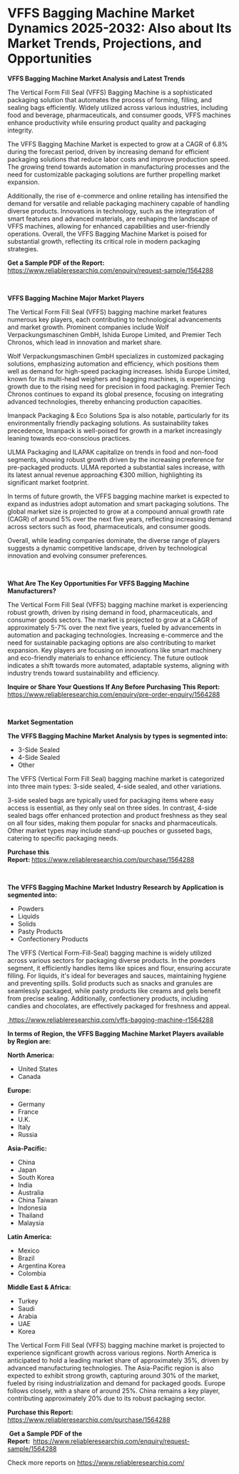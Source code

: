 <p><h1>VFFS Bagging Machine Market Dynamics 2025-2032: Also about Its Market Trends, Projections, and Opportunities</h1></p><p><strong>VFFS Bagging Machine Market Analysis and Latest Trends</strong></p>
<p><p>The Vertical Form Fill Seal (VFFS) Bagging Machine is a sophisticated packaging solution that automates the process of forming, filling, and sealing bags efficiently. Widely utilized across various industries, including food and beverage, pharmaceuticals, and consumer goods, VFFS machines enhance productivity while ensuring product quality and packaging integrity. </p><p>The VFFS Bagging Machine Market is expected to grow at a CAGR of 6.8% during the forecast period, driven by increasing demand for efficient packaging solutions that reduce labor costs and improve production speed. The growing trend towards automation in manufacturing processes and the need for customizable packaging solutions are further propelling market expansion. </p><p>Additionally, the rise of e-commerce and online retailing has intensified the demand for versatile and reliable packaging machinery capable of handling diverse products. Innovations in technology, such as the integration of smart features and advanced materials, are reshaping the landscape of VFFS machines, allowing for enhanced capabilities and user-friendly operations. Overall, the VFFS Bagging Machine Market is poised for substantial growth, reflecting its critical role in modern packaging strategies.</p></p>
<p><strong>Get a Sample PDF of the Report:&nbsp;</strong> <a href="https://www.reliableresearchiq.com/enquiry/request-sample/1564288?utm_campaign=2386&utm_medium=2&utm_source=Github&utm_content=ia&utm_term=16022025&utm_id=vffs-bagging-machine">https://www.reliableresearchiq.com/enquiry/request-sample/1564288</a></p>
<p>&nbsp;</p>
<p><strong>VFFS Bagging Machine Major Market Players</strong></p>
<p><p>The Vertical Form Fill Seal (VFFS) bagging machine market features numerous key players, each contributing to technological advancements and market growth. Prominent companies include Wolf Verpackungsmaschinen GmbH, Ishida Europe Limited, and Premier Tech Chronos, which lead in innovation and market share.</p><p>Wolf Verpackungsmaschinen GmbH specializes in customized packaging solutions, emphasizing automation and efficiency, which positions them well as demand for high-speed packaging increases. Ishida Europe Limited, known for its multi-head weighers and bagging machines, is experiencing growth due to the rising need for precision in food packaging. Premier Tech Chronos continues to expand its global presence, focusing on integrating advanced technologies, thereby enhancing production capacities.</p><p>Imanpack Packaging & Eco Solutions Spa is also notable, particularly for its environmentally friendly packaging solutions. As sustainability takes precedence, Imanpack is well-poised for growth in a market increasingly leaning towards eco-conscious practices.</p><p>ULMA Packaging and ILAPAK capitalize on trends in food and non-food segments, showing robust growth driven by the increasing preference for pre-packaged products. ULMA reported a substantial sales increase, with its latest annual revenue approaching €300 million, highlighting its significant market footprint.</p><p>In terms of future growth, the VFFS bagging machine market is expected to expand as industries adopt automation and smart packaging solutions. The global market size is projected to grow at a compound annual growth rate (CAGR) of around 5% over the next five years, reflecting increasing demand across sectors such as food, pharmaceuticals, and consumer goods.</p><p>Overall, while leading companies dominate, the diverse range of players suggests a dynamic competitive landscape, driven by technological innovation and evolving consumer preferences.</p></p>
<p>&nbsp;</p>
<p><strong>What Are The Key Opportunities For VFFS Bagging Machine Manufacturers?</strong></p>
<p><p>The Vertical Form Fill Seal (VFFS) bagging machine market is experiencing robust growth, driven by rising demand in food, pharmaceuticals, and consumer goods sectors. The market is projected to grow at a CAGR of approximately 5-7% over the next five years, fueled by advancements in automation and packaging technologies. Increasing e-commerce and the need for sustainable packaging options are also contributing to market expansion. Key players are focusing on innovations like smart machinery and eco-friendly materials to enhance efficiency. The future outlook indicates a shift towards more automated, adaptable systems, aligning with industry trends toward sustainability and efficiency.</p></p>
<p><strong>Inquire or Share Your Questions If Any Before Purchasing This Report:</strong> <a href="https://www.reliableresearchiq.com/enquiry/pre-order-enquiry/1564288?utm_campaign=2386&utm_medium=2&utm_source=Github&utm_content=ia&utm_term=16022025&utm_id=vffs-bagging-machine">https://www.reliableresearchiq.com/enquiry/pre-order-enquiry/1564288</a></p>
<p>&nbsp;</p>
<p><strong>Market Segmentation</strong></p>
<p><strong>The VFFS Bagging Machine Market Analysis by types is segmented into:</strong></p>
<p><ul><li>3-Side Sealed</li><li>4-Side Sealed</li><li>Other</li></ul></p>
<p><p>The VFFS (Vertical Form Fill Seal) bagging machine market is categorized into three main types: 3-side sealed, 4-side sealed, and other variations. </p><p>3-side sealed bags are typically used for packaging items where easy access is essential, as they only seal on three sides. In contrast, 4-side sealed bags offer enhanced protection and product freshness as they seal on all four sides, making them popular for snacks and pharmaceuticals. Other market types may include stand-up pouches or gusseted bags, catering to specific packaging needs.</p></p>
<p><strong>Purchase this Report:&nbsp;</strong><a href="https://www.reliableresearchiq.com/purchase/1564288?utm_campaign=2386&utm_medium=2&utm_source=Github&utm_content=ia&utm_term=16022025&utm_id=vffs-bagging-machine">https://www.reliableresearchiq.com/purchase/1564288</a></p>
<p>&nbsp;</p>
<p><strong>The VFFS Bagging Machine Market Industry Research by Application is segmented into:</strong></p>
<p><ul><li>Powders</li><li>Liquids</li><li>Solids</li><li>Pasty Products</li><li>Confectionery Products</li></ul></p>
<p><p>The VFFS (Vertical Form-Fill-Seal) bagging machine is widely utilized across various sectors for packaging diverse products. In the powders segment, it efficiently handles items like spices and flour, ensuring accurate filling. For liquids, it's ideal for beverages and sauces, maintaining hygiene and preventing spills. Solid products such as snacks and granules are seamlessly packaged, while pasty products like creams and gels benefit from precise sealing. Additionally, confectionery products, including candies and chocolates, are effectively packaged for freshness and appeal.</p></p>
<p><a href="https://www.reliableresearchiq.com/vffs-bagging-machine-r1564288?utm_campaign=2386&utm_medium=2&utm_source=Github&utm_content=ia&utm_term=16022025&utm_id=vffs-bagging-machine">&nbsp;https://www.reliableresearchiq.com/vffs-bagging-machine-r1564288</a></p>
<p><strong>In terms of Region, the VFFS Bagging Machine Market Players available by Region are:</strong></p>
<p>
    <p> <strong> North America: </strong>
        <ul>
            <li>United States</li>
            <li>Canada</li>
        </ul>
        </p> 
    <p> <strong> Europe: </strong>
        <ul>
            <li>Germany</li>
            <li>France</li>
            <li>U.K.</li>
            <li>Italy</li>
            <li>Russia</li>
        </ul>
        </p> 
    <p> <strong> Asia-Pacific: </strong>
        <ul>
            <li>China</li>
            <li>Japan</li>
            <li>South Korea</li>
            <li>India</li>
            <li>Australia</li>
            <li>China Taiwan</li>
            <li>Indonesia</li>
            <li>Thailand</li>
            <li>Malaysia</li>
        </ul>
        </p> 
    <p> <strong> Latin America: </strong>
        <ul>
            <li>Mexico</li>
            <li>Brazil</li>
            <li>Argentina Korea</li>
            <li>Colombia</li>
        </ul>
        </p> 
    <p> <strong> Middle East & Africa: </strong>
        <ul>
            <li>Turkey</li>
            <li>Saudi</li>
            <li>Arabia</li>
            <li>UAE</li>
            <li>Korea</li>
        </ul>
    </p>
    </p>
<p><p>The Vertical Form Fill Seal (VFFS) bagging machine market is projected to experience significant growth across various regions. North America is anticipated to hold a leading market share of approximately 35%, driven by advanced manufacturing technologies. The Asia-Pacific region is also expected to exhibit strong growth, capturing around 30% of the market, fueled by rising industrialization and demand for packaged goods. Europe follows closely, with a share of around 25%. China remains a key player, contributing approximately 20% due to its robust packaging sector.</p></p>
<p><strong>Purchase this Report: </strong><a href="https://www.reliableresearchiq.com/purchase/1564288?utm_campaign=2386&utm_medium=2&utm_source=Github&utm_content=ia&utm_term=16022025&utm_id=vffs-bagging-machine">https://www.reliableresearchiq.com/purchase/1564288</a></p>
<p>&nbsp;<strong>Get a Sample PDF of the Report:&nbsp;&nbsp;</strong><a href="https://www.reliableresearchiq.com/enquiry/request-sample/1564288?utm_campaign=2386&utm_medium=2&utm_source=Github&utm_content=ia&utm_term=16022025&utm_id=vffs-bagging-machine">https://www.reliableresearchiq.com/enquiry/request-sample/1564288</a></p>
<p><strong></strong></p>
<p>Check more reports on <a href="https://www.reliableresearchiq.com/?utm_campaign=2386&utm_medium=2&utm_source=Github&utm_content=ia&utm_term=16022025&utm_id=vffs-bagging-machine">https://www.reliableresearchiq.com/</a></p>